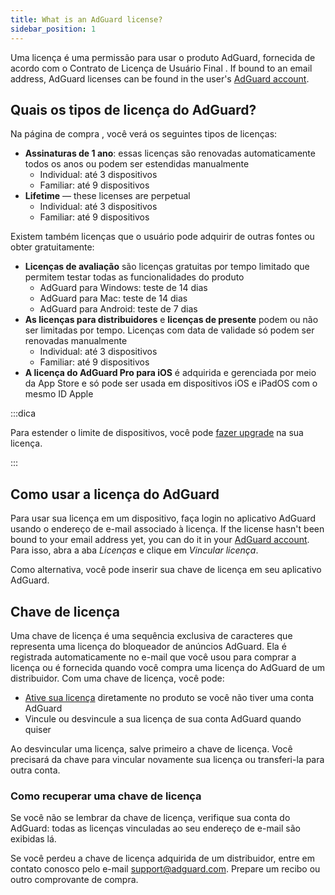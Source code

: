 ```yaml
---
title: What is an AdGuard license?
sidebar_position: 1
---
```


Uma licença é uma permissão para usar o produto AdGuard, fornecida de acordo com o Contrato de Licença de Usuário Final [](https://adguard.com/eula.html). If bound to an email address, AdGuard licenses can be found in the user's [AdGuard account](https://adguardaccount.com/).

## Quais os tipos de licença do AdGuard?

Na página de compra [](https://adguard.com/license.html), você verá os seguintes tipos de licenças:

- **Assinaturas de 1 ano**: essas licenças são renovadas automaticamente todos os anos ou podem ser estendidas manualmente
    - Individual: até 3 dispositivos
    - Familiar: até 9 dispositivos
- **Lifetime** — these licenses are perpetual
    - Individual: até 3 dispositivos
    - Familiar: até 9 dispositivos

Existem também licenças que o usuário pode adquirir de outras fontes ou obter gratuitamente:

- **Licenças de avaliação** são licenças gratuitas por tempo limitado que permitem testar todas as funcionalidades do produto
    - AdGuard para Windows: teste de 14 dias
    - AdGuard para Mac: teste de 14 dias
    - AdGuard para Android: teste de 7 dias
- **As licenças para distribuidores** e **licenças de presente** podem ou não ser limitadas por tempo. Licenças com data de validade só podem ser renovadas manualmente
    - Individual: até 3 dispositivos
    - Familiar: até 9 dispositivos
- **A licença do AdGuard Pro para iOS** é adquirida e gerenciada por meio da App Store e só pode ser usada em dispositivos iOS e iPadOS com o mesmo ID Apple

:::dica

Para estender o limite de dispositivos, você pode [fazer upgrade](../payment-options/#upgrade) na sua licença.

:::

## Como usar a licença do AdGuard

Para usar sua licença em um dispositivo, faça login no aplicativo AdGuard usando o endereço de e-mail associado à licença. If the license hasn't been bound to your email address yet, you can do it in your [AdGuard account](https://adguardaccount.com/). Para isso, abra a aba *Licenças* e clique em *Vincular licença*.

Como alternativa, você pode inserir sua chave de licença [](#license-key) em seu aplicativo AdGuard.

## Chave de licença

Uma chave de licença é uma sequência exclusiva de caracteres que representa uma licença do bloqueador de anúncios AdGuard. Ela é registrada automaticamente no e-mail que você usou para comprar a licença ou é fornecida quando você compra uma licença do AdGuard de um distribuidor. Com uma chave de licença, você pode:

- [Ative sua licença](../activation) diretamente no produto se você não tiver uma conta AdGuard
- Vincule ou desvincule a sua licença de sua conta AdGuard quando quiser

Ao desvincular uma licença, salve primeiro a chave de licença. Você precisará da chave para vincular novamente sua licença ou transferi-la para outra conta.

### Como recuperar uma chave de licença

Se você não se lembrar da chave de licença, verifique sua conta do AdGuard: todas as licenças vinculadas ao seu endereço de e-mail são exibidas lá.

Se você perdeu a chave de licença adquirida de um distribuidor, entre em contato conosco pelo e-mail support@adguard.com. Prepare um recibo ou outro comprovante de compra.
